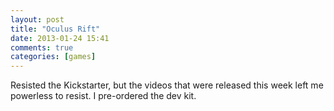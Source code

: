```yaml
---
layout: post
title: "Oculus Rift"
date: 2013-01-24 15:41
comments: true
categories: [games]
---
```


Resisted the Kickstarter, but the videos that were released this week left me powerless to resist. I pre-ordered the dev kit.

